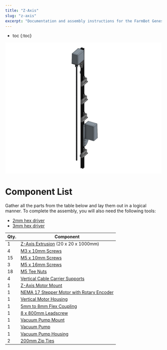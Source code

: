 ```yaml
---
title: "Z-Axis"
slug: "z-axis"
excerpt: "Documentation and assembly instructions for the FarmBot Genesis z-axis"
---
```


* toc
{:toc}


![z-axis.JPG](z-axis.JPG)

# Component List
Gather all the parts from the table below and lay them out in a logical manner. To complete the assembly, you will also need the following tools:

* [2mm hex driver](../Extras/bom/miscellaneous.md#2mm-hex-driver)
* [3mm hex driver](../Extras/bom/miscellaneous.md#3mm-hex-driver)

|Qty.                          |Component                     |
|------------------------------|------------------------------|
|1                             |[Z-Axis Extrusion](../Extras/bom/extrusions.md#z-axis-extrusion) (20 x 20 x 1000mm)
|4                             |[M3 x 10mm Screws](../Extras/bom/fasteners-and-hardware.md#m3-x-10mm-screws)
|15                            |[M5 x 10mm Screws](../Extras/bom/fasteners-and-hardware.md#m5-x-10mm-screws)
|3                             |[M5 x 16mm Screws](../Extras/bom/fasteners-and-hardware.md#m5-x-16mm-screws)
|18                            |[M5 Tee Nuts](../Extras/bom/fasteners-and-hardware.md#m5-tee-nuts)
|4                             |[Vertical Cable Carrier Supports](../Extras/bom/plates-and-brackets.md#vertical-cable-carrier-supports)
|1                             |[Z-Axis Motor Mount](../Extras/bom/plates-and-brackets.md#z-axis-motor-mount)
|1                             |[NEMA 17 Stepper Motor with Rotary Encoder](../Extras/bom/electronics-and-wiring.md#nema-17-stepper-motors-with-rotary-encoders)
|1                             |[Vertical Motor Housing](../Extras/bom/plastic-parts.md#vertical-motor-housing)
|1                             |[5mm to 8mm Flex Coupling](../Extras/bom/drivetrain.md#5mm-to-8mm-flex-coupling)
|1                             |[8 x 800mm Leadscrew](../Extras/bom/drivetrain.md#8mm-acme-leadscrew)
|1                             |[Vacuum Pump Mount](../Extras/bom/plates-and-brackets.md#vacuum-pump-mount)
|1                             |[Vacuum Pump](../FarmBot-Genesis-V1-3/electronics.md#vacuum-pump)
|1                             |[Vacuum Pump Housing](../Extras/bom/plastic-parts.md#vacuum-pump-Housing)
|2                             |[200mm Zip Ties](../Extras/bom/miscellaneous.md#200mm-zip-ties)

